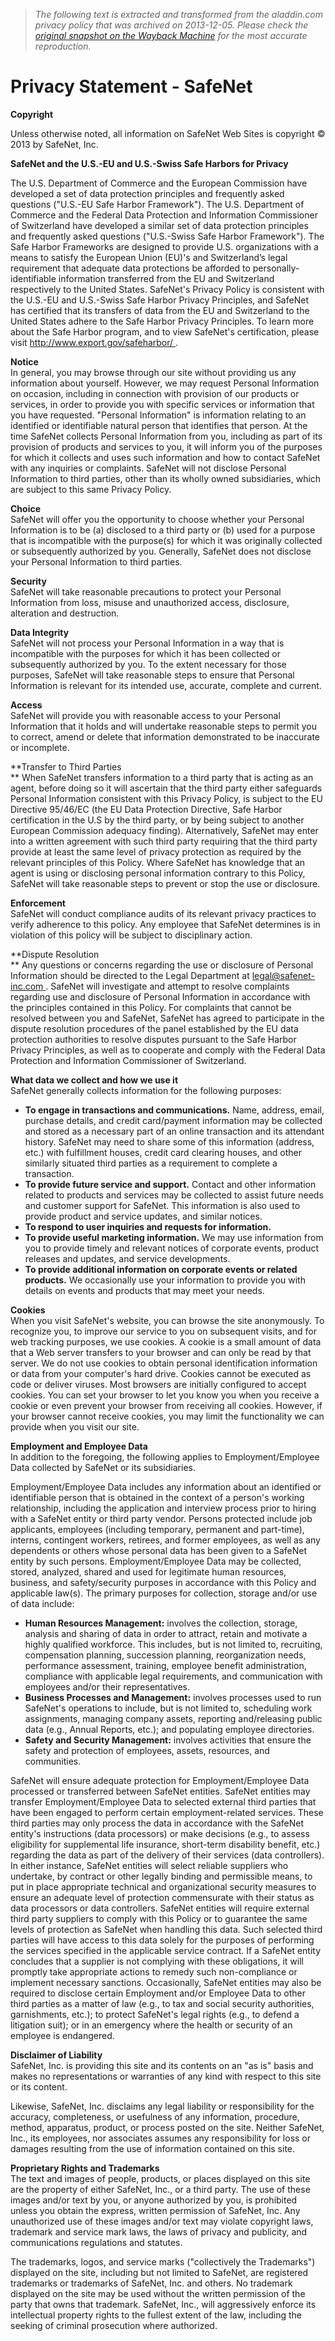 > *The following text is extracted and transformed from the aladdin.com privacy policy that was archived on 2013-12-05. Please check the [original snapshot on the Wayback Machine](https://web.archive.org/web/20131205093537id_/http%3A//www.safenet-inc.com/privacy-statement) for the most accurate reproduction.*

# Privacy Statement - SafeNet

**Copyright**

Unless otherwise noted, all information on SafeNet Web Sites is copyright © 2013 by SafeNet, Inc. 

**SafeNet and the U.S.-EU and U.S.-Swiss Safe Harbors for Privacy**

The U.S. Department of Commerce and the European Commission have developed a set of data protection principles and frequently asked questions ("U.S.-EU Safe Harbor Framework"). The U.S. Department of Commerce and the Federal Data Protection and Information Commissioner of Switzerland have developed a similar set of data protection principles and frequently asked questions ("U.S.-Swiss Safe Harbor Framework"). The Safe Harbor Frameworks are designed to provide U.S. organizations with a means to satisfy the European Union (EU)'s and Switzerland’s legal requirement that adequate data protections be afforded to personally-identifiable information transferred from the EU and Switzerland respectively to the United States. SafeNet's Privacy Policy is consistent with the U.S.-EU and U.S.-Swiss Safe Harbor Privacy Principles, and SafeNet has certified that its transfers of data from the EU and Switzerland to the United States adhere to the Safe Harbor Privacy Principles. To learn more about the Safe Harbor program, and to view SafeNet's certification, please visit [ http://www.export.gov/safeharbor/ ](http://www.export.gov/safeharbor/) . 

**Notice**  
In general, you may browse through our site without providing us any information about yourself. However, we may request Personal Information on occasion, including in connection with provision of our products or services, in order to provide you with specific services or information that you have requested. "Personal Information" is information relating to an identified or identifiable natural person that identifies that person. At the time SafeNet collects Personal Information from you, including as part of its provision of products and services to you, it will inform you of the purposes for which it collects and uses such information and how to contact SafeNet with any inquiries or complaints. SafeNet will not disclose Personal Information to third parties, other than its wholly owned subsidiaries, which are subject to this same Privacy Policy. 

**Choice**  
SafeNet will offer you the opportunity to choose whether your Personal Information is to be (a) disclosed to a third party or (b) used for a purpose that is incompatible with the purpose(s) for which it was originally collected or subsequently authorized by you. Generally, SafeNet does not disclose your Personal Information to third parties. 

**Security**  
SafeNet will take reasonable precautions to protect your Personal Information from loss, misuse and unauthorized access, disclosure, alteration and destruction. 

**Data Integrity**  
SafeNet will not process your Personal Information in a way that is incompatible with the purposes for which it has been collected or subsequently authorized by you. To the extent necessary for those purposes, SafeNet will take reasonable steps to ensure that Personal Information is relevant for its intended use, accurate, complete and current. 

**Access**  
SafeNet will provide you with reasonable access to your Personal Information that it holds and will undertake reasonable steps to permit you to correct, amend or delete that information demonstrated to be inaccurate or incomplete. 

**Transfer to Third Parties  
** When SafeNet transfers information to a third party that is acting as an agent, before doing so it will ascertain that the third party either safeguards Personal Information consistent with this Privacy Policy, is subject to the EU Directive 95/46/EC (the EU Data Protection Directive, Safe Harbor certification in the U.S by the third party, or by being subject to another European Commission adequacy finding). Alternatively, SafeNet may enter into a written agreement with such third party requiring that the third party provide at least the same level of privacy protection as required by the relevant principles of this Policy. Where SafeNet has knowledge that an agent is using or disclosing personal information contrary to this Policy, SafeNet will take reasonable steps to prevent or stop the use or disclosure. 

**Enforcement**  
SafeNet will conduct compliance audits of its relevant privacy practices to verify adherence to this policy. Any employee that SafeNet determines is in violation of this policy will be subject to disciplinary action. 

**Dispute Resolution  
** Any questions or concerns regarding the use or disclosure of Personal Information should be directed to the Legal Department at [ legal@safenet-inc.com ](mailto:legal@safenet-inc.com) . SafeNet will investigate and attempt to resolve complaints regarding use and disclosure of Personal Information in accordance with the principles contained in this Policy. For complaints that cannot be resolved between you and SafeNet, SafeNet has agreed to participate in the dispute resolution procedures of the panel established by the EU data protection authorities to resolve disputes pursuant to the Safe Harbor Privacy Principles, as well as to cooperate and comply with the Federal Data Protection and Information Commissioner of Switzerland. 

**What data we collect and how we use it**  
SafeNet generally collects information for the following purposes: 

  * **To engage in transactions and communications.** Name, address, email, purchase details, and credit card/payment information may be collected and stored as a necessary part of an online transaction and its attendant history. SafeNet may need to share some of this information (address, etc.) with fulfillment houses, credit card clearing houses, and other similarly situated third parties as a requirement to complete a transaction. 
  * **To provide future service and support.** Contact and other information related to products and services may be collected to assist future needs and customer support for SafeNet. This information is also used to provide product and service updates, and similar notices. 
  * **To respond to user inquiries and requests for information.**
  * **To provide useful marketing information.** We may use information from you to provide timely and relevant notices of corporate events, product releases and updates, and service developments. 
  * **To provide additional information on corporate events or related products.** We occasionally use your information to provide you with details on events and products that may meet your needs. 



**Cookies**  
When you visit SafeNet's website, you can browse the site anonymously. To recognize you, to improve our service to you on subsequent visits, and for web tracking purposes, we use cookies. A cookie is a small amount of data that a Web server transfers to your browser and can only be read by that server. We do not use cookies to obtain personal identification information or data from your computer's hard drive. Cookies cannot be executed as code or deliver viruses. Most browsers are initially configured to accept cookies. You can set your browser to let you know you when you receive a cookie or even prevent your browser from receiving all cookies. However, if your browser cannot receive cookies, you may limit the functionality we can provide when you visit our site. 

**Employment and Employee Data**  
In addition to the foregoing, the following applies to Employment/Employee Data collected by SafeNet or its subsidiaries. 

Employment/Employee Data includes any information about an identified or identifiable person that is obtained in the context of a person's working relationship, including the application and interview process prior to hiring with a SafeNet entity or third party vendor. Persons protected include job applicants, employees (including temporary, permanent and part-time), interns, contingent workers, retirees, and former employees, as well as any dependents or others whose personal data has been given to a SafeNet entity by such persons. Employment/Employee Data may be collected, stored, analyzed, shared and used for legitimate human resources, business, and safety/security purposes in accordance with this Policy and applicable law(s). The primary purposes for collection, storage and/or use of data include: 

  * **Human Resources Management:** involves the collection, storage, analysis and sharing of data in order to attract, retain and motivate a highly qualified workforce. This includes, but is not limited to, recruiting, compensation planning, succession planning, reorganization needs, performance assessment, training, employee benefit administration, compliance with applicable legal requirements, and communication with employees and/or their representatives. 
  * **Business Processes and Management:** involves processes used to run SafeNet's operations to include, but is not limited to, scheduling work assignments, managing company assets, reporting and/releasing public data (e.g., Annual Reports, etc.); and populating employee directories. 
  * **Safety and Security Management:** involves activities that ensure the safety and protection of employees, assets, resources, and communities. 



SafeNet will ensure adequate protection for Employment/Employee Data processed or transferred between SafeNet entities. SafeNet entities may transfer Employment/Employee Data to selected external third parties that have been engaged to perform certain employment-related services. These third parties may only process the data in accordance with the SafeNet entity's instructions (data processors) or make decisions (e.g., to assess eligibility for supplemental life insurance, short-term disability benefit, etc.) regarding the data as part of the delivery of their services (data controllers). In either instance, SafeNet entities will select reliable suppliers who undertake, by contract or other legally binding and permissible means, to put in place appropriate technical and organizational security measures to ensure an adequate level of protection commensurate with their status as data processors or data controllers. SafeNet entities will require external third party suppliers to comply with this Policy or to guarantee the same levels of protection as SafeNet when handling this data. Such selected third parties will have access to this data solely for the purposes of performing the services specified in the applicable service contract. If a SafeNet entity concludes that a supplier is not complying with these obligations, it will promptly take appropriate actions to remedy such non-compliance or implement necessary sanctions. Occasionally, SafeNet entities may also be required to disclose certain Employment and/or Employee Data to other third parties as a matter of law (e.g., to tax and social security authorities, garnishments, etc.); to protect SafeNet's legal rights (e.g., to defend a litigation suit); or in an emergency where the health or security of an employee is endangered. 

**Disclaimer of Liability**  
SafeNet, Inc. is providing this site and its contents on an "as is" basis and makes no representations or warranties of any kind with respect to this site or its content. 

Likewise, SafeNet, Inc. disclaims any legal liability or responsibility for the accuracy, completeness, or usefulness of any information, procedure, method, apparatus, product, or process posted on the site. Neither SafeNet, Inc., its employees, nor associates assumes any responsibility for loss or damages resulting from the use of information contained on this site. 

**Proprietary Rights and Trademarks**  
The text and images of people, products, or places displayed on this site are the property of either SafeNet, Inc., or a third party. The use of these images and/or text by you, or anyone authorized by you, is prohibited unless you obtain the express, written permission of SafeNet, Inc. Any unauthorized use of these images and/or text may violate copyright laws, trademark and service mark laws, the laws of privacy and publicity, and communications regulations and statutes. 

The trademarks, logos, and service marks ("collectively the Trademarks") displayed on the site, including but not limited to SafeNet, are registered trademarks or trademarks of SafeNet, Inc. and others. No trademark displayed on the site may be used without the written permission of the party that owns that trademark. SafeNet, Inc., will aggressively enforce its intellectual property rights to the fullest extent of the law, including the seeking of criminal prosecution where authorized. 
